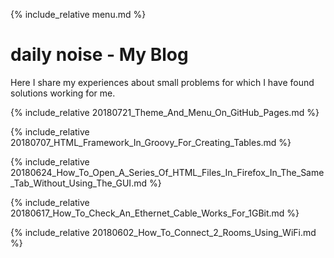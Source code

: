 {% include_relative  menu.md %}

# daily noise - My Blog

Here I share my experiences about small problems for which I have found solutions working for me.

{% include_relative 20180721_Theme_And_Menu_On_GitHub_Pages.md %}

{% include_relative 20180707_HTML_Framework_In_Groovy_For_Creating_Tables.md %}

{% include_relative 20180624_How_To_Open_A_Series_Of_HTML_Files_In_Firefox_In_The_Same_Tab_Without_Using_The_GUI.md %}

{% include_relative 20180617_How_To_Check_An_Ethernet_Cable_Works_For_1GBit.md %}

{% include_relative 20180602_How_To_Connect_2_Rooms_Using_WiFi.md %}
